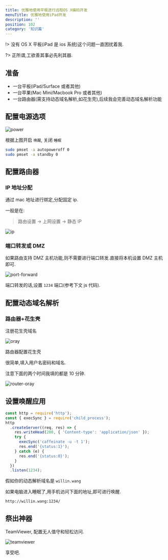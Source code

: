 ```yaml
---
title: 优雅地使用平板进行远程OS X编码开发
menuTitle: 优雅地使用iPad开发
description: ''
position: 102
category: '知识篇'
---
```


!> 没有 OS X 平板(iPad 是 ios 系统)这个问题一直困扰着我.

?> 正所谓,工欲善其事必先利其器.

## 准备

- 一台平板(iPad/Surface 或者其他)
- 一台苹果(Mac Mini/Macbook Pro 或者其他)
- 一台路由器(需支持动态域名解析,如花生壳),后续我会完善动态域名解析功能

## 配置电源选项

![power](https://user-images.githubusercontent.com/1890238/27117064-6ca0b32a-509a-11e7-98fb-db4fa50eeb04.png)

根据上图开启 `唤醒`, 关闭 `睡眠`

```bash
sudo pmset -a autopoweroff 0
sudo pmset -a standby 0
```

<adsbygoogle></adsbygoogle>

## 配置路由器

### IP 地址分配

通过 mac 地址进行绑定,分配固定 ip.

一般是在:

> 路由设置 -> 上网设置 -> 静态 IP

![ip](https://cloud.githubusercontent.com/assets/1890238/26823551/99485ffa-4ae0-11e7-8212-e22896fd8adf.jpg)

### 端口转发或 DMZ

如果路由支持 DMZ 主机功能,则不需要进行端口转发.直接将本机设置 DMZ 主机即可.

![port-forward](https://cloud.githubusercontent.com/assets/1890238/26823706/2e63f1bc-4ae1-11e7-896e-df145d8b4400.jpg)

端口转发的话,设置 `1234` 端口(参考下文 js 代码).

## 配置动态域名解析

### 路由器+花生壳

注册花生壳域名

![oray](https://cloud.githubusercontent.com/assets/1890238/26823557/a37f3f5c-4ae0-11e7-8d53-14a591190348.png)

路由器配置花生壳

很简单,填入用户名密码和域名.

注意下面的两个时间我填的都是 10 分钟.

![router-oray](https://cloud.githubusercontent.com/assets/1890238/26823629/de357cc4-4ae0-11e7-9e23-5652f2a6aa48.jpg)

## 设置唤醒应用

```js
const http = require('http');
const { execSync } = require('child_process');
http
  .createServer((req, res) => {
    res.writeHead(200, { 'Content-type': 'application/json' });
    try {
      execSync('caffeinate -u -t 1');
      res.end('{status:1}');
    } catch (e) {
      res.end('{status:0}');
    }
  })
  .listen(1234);
```

假如你的动态解析域名是 `willin.wang`

如果电脑进入睡眠了,用手机访问下面的地址,即可进行唤醒.

```
http://willin.wang:1234/
```

## 祭出神器

TeamViewer, 配置无人值守和轻松访问.

![teamviewer](https://user-images.githubusercontent.com/1890238/27117314-adf4255e-509b-11e7-904b-b751ec392b32.png)

享受吧.
